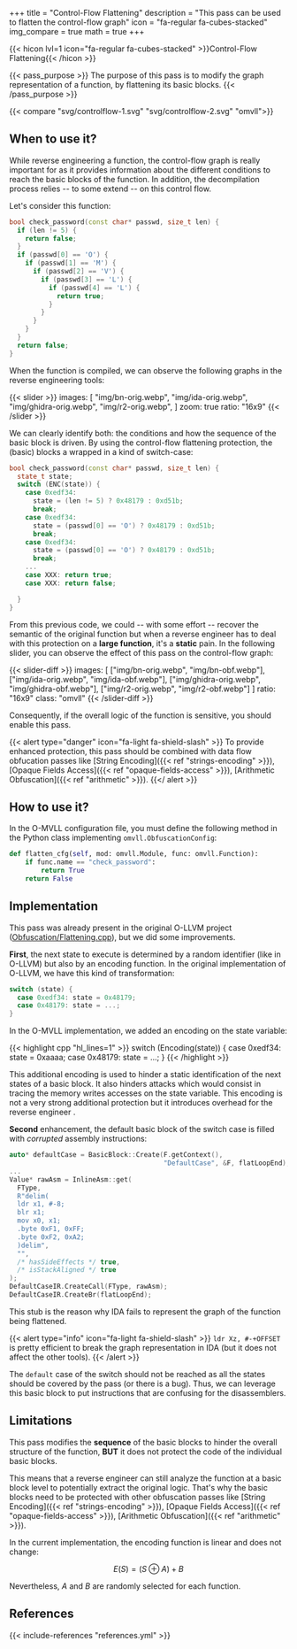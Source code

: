 +++
title       = "Control-Flow Flattening"
description = "This pass can be used to flatten the control-flow graph"
icon        = "fa-regular fa-cubes-stacked"
img_compare = true
math        = true
+++

{{< hicon lvl=1 icon="fa-regular fa-cubes-stacked" >}}Control-Flow Flattening{{< /hicon >}}

{{< pass_purpose >}}
The purpose of this pass is to modify the graph representation of a function,
by flattening its basic blocks.
{{< /pass_purpose >}}

{{< compare "svg/controlflow-1.svg" "svg/controlflow-2.svg" "omvll">}}

## When to use it?

While reverse engineering a function, the control-flow graph is really important
for as it provides information about the different conditions to reach the basic blocks
of the function. In addition, the decompilation process relies -- to some extend -- on this
control flow.

Let's consider this function:

```cpp
bool check_password(const char* passwd, size_t len) {
  if (len != 5) {
    return false;
  }
  if (passwd[0] == 'O') {
    if (passwd[1] == 'M') {
      if (passwd[2] == 'V') {
        if (passwd[3] == 'L') {
          if (passwd[4] == 'L') {
            return true;
          }
        }
      }
    }
  }
  return false;
}
```
When the function is compiled, we can observe the following graphs in the reverse engineering tools:

{{< slider >}}
images: [
  "img/bn-orig.webp",
  "img/ida-orig.webp",
  "img/ghidra-orig.webp",
  "img/r2-orig.webp",
]
zoom: true
ratio: "16x9"
{{< /slider >}}

We can clearly identify both: the conditions and how the sequence of the basic block is driven.
By using the control-flow flattening protection, the (basic) blocks a wrapped in a kind of switch-case:


```cpp
bool check_password(const char* passwd, size_t len) {
  state_t state;
  switch (ENC(state)) {
    case 0xedf34:
      state = (len != 5) ? 0x48179 : 0xd51b;
      break;
    case 0xedf34:
      state = (passwd[0] == 'O') ? 0x48179 : 0xd51b;
      break;
    case 0xedf34:
      state = (passwd[0] == 'O') ? 0x48179 : 0xd51b;
      break;
    ...
    case XXX: return true;
    case XXX: return false;

  }
}
```

From this previous code, we could -- with some effort -- recover the semantic of the original function but when
a reverse engineer has to deal with this protection on a **large function**, it's a **static** pain.
In the following slider, you can observe the effect of this pass on the control-flow graph:

{{< slider-diff >}}
images: [
  ["img/bn-orig.webp",     "img/bn-obf.webp"],
  ["img/ida-orig.webp",    "img/ida-obf.webp"],
  ["img/ghidra-orig.webp", "img/ghidra-obf.webp"],
  ["img/r2-orig.webp",     "img/r2-obf.webp"]
]
ratio: "16x9"
class: "omvll"
{{< /slider-diff >}}

Consequently, if the overall logic of the function is sensitive, you should enable this pass.

{{< alert type="danger" icon="fa-light fa-shield-slash" >}}
To provide enhanced protection, this pass should be combined with
data flow obfucation passes like
[String Encoding]({{< ref "strings-encoding" >}}),
[Opaque Fields Access]({{< ref "opaque-fields-access" >}}),
[Arithmetic Obfuscation]({{< ref "arithmetic" >}}).
{{</ alert >}}

## How to use it?

In the O-MVLL configuration file, you must define the following method in the Python class implementing
`omvll.ObfuscationConfig`:

```python
def flatten_cfg(self, mod: omvll.Module, func: omvll.Function):
    if func.name == "check_password":
        return True
    return False
```

## Implementation

This pass was already present in the original O-LLVM project ([Obfuscation/Flattening.cpp](https://github.com/obfuscator-llvm/obfuscator/blob/42f732c274e7cf9d7ddf2097bfc181de7587147e/lib/Transforms/Obfuscation/Flattening.cpp)),
but we did some improvements.

**First**, the next state to execute is determined by a random identifier (like in O-LLVM) but also by an
encoding function.
In the original implementation of O-LLVM, we have this kind of transformation:

```cpp
switch (state) {
  case 0xedf34: state = 0x48179;
  case 0x48179: state = ...;
}
```

In the O-MVLL implementation, we added an encoding on the state variable:

{{< highlight cpp "hl_lines=1" >}}
switch (Encoding(state)) {
  case 0xedf34: state = 0xaaaa;
  case 0x48179: state = ...;
}
{{< /highlight >}}

This additional encoding is used to hinder a static identification of the next states of a basic block.
It also hinders attacks which would consist in tracing the memory writes accesses on the state variable. This
encoding is not a very strong additional protection but it introduces overhead for the reverse engineer
<i class="fa-regular fa-dragon"></i>.

**Second** enhancement, the default basic block of the switch case is filled with *corrupted* assembly instructions:

```cpp
auto* defaultCase = BasicBlock::Create(F.getContext(),
                                       "DefaultCase", &F, flatLoopEnd);
...
Value* rawAsm = InlineAsm::get(
  FType,
  R"delim(
  ldr x1, #-8;
  blr x1;
  mov x0, x1;
  .byte 0xF1, 0xFF;
  .byte 0xF2, 0xA2;
  )delim",
  "",
  /* hasSideEffects */ true,
  /* isStackAligned */ true
);
DefaultCaseIR.CreateCall(FType, rawAsm);
DefaultCaseIR.CreateBr(flatLoopEnd);
```

This stub is the reason why IDA fails to represent the graph of the function being flattened.

{{< alert type="info" icon="fa-light fa-shield-slash" >}}
`ldr Xz, #-+OFFSET` is pretty efficient to break the graph representation in IDA (but it does not affect the other tools).
{{< /alert >}}

The `default` case of the switch should not be reached as all the states should be covered by the pass (or there is a bug).
Thus, we can leverage this basic block to put instructions that are confusing for the disassemblers.

## Limitations

This pass modifies the **sequence** of the basic blocks to hinder the overall structure of the function,
**BUT** it does not protect the code of the individual basic blocks.

This means that a reverse
engineer can still analyze the function at a basic block level to potentially extract the original logic.
That's why the basic blocks need to be protected with other obfuscation passes like
[String Encoding]({{< ref "strings-encoding" >}}),
[Opaque Fields Access]({{< ref "opaque-fields-access" >}}),
[Arithmetic Obfuscation]({{< ref "arithmetic" >}}).

In the current implementation, the encoding function is linear and does not change:

$$E(S) = (S \oplus A) + B$$

Nevertheless, $A$ and $B$ are randomly selected for each function.

## References

{{< include-references "references.yml" >}}
